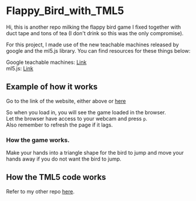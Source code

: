 # Flappy_Bird_with_TML5  

Hi, this is another repo milking the flappy bird game I fixed together with duct tape and tons of tea (I don't drink so this was the only compromise).

For this project, I made use of the new teachable machines released by google and the ml5.js library. You can find resources for these things below:  

Google teachable machines: [Link](https://teachablemachine.withgoogle.com/)  
ml5.js: [Link](https://ml5js.org/)

## Example of how it works  
Go to the link of the website, either above or [here]('https://chuanhao01.github.io/Flappy_Bird_with_TML5/')  

So when you load in, you will see the game loaded in the browser.  
Let the browser have access to your webcam and press `p`.  
Also remember to refresh the page if it lags.  

### How the game works.

Make your hands into a triangle shape for the bird to jump and move your hands away if you do not want the bird to jump.

## How the TML5 code works
Refer to my other repo [here](https://github.com/chuanhao01/TML5_JS).
